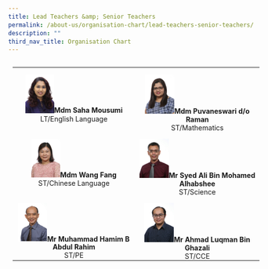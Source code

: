 ```yaml
---
title: Lead Teachers &amp; Senior Teachers
permalink: /about-us/organisation-chart/lead-teachers-senior-teachers/
description: ""
third_nav_title: Organisation Chart
---
```

<table class="MsoTableGrid" border="0" cellspacing="0" cellpadding="0" align="left" style="border-collapse:collapse;border:none;mso-yfti-tbllook:1184;mso-table-lspace:
 9.0pt;margin-left:6.75pt;mso-table-rspace:9.0pt;margin-right:6.75pt;
 mso-table-anchor-vertical:paragraph;mso-table-anchor-horizontal:margin;
 mso-table-left:left;mso-table-top:.05pt;mso-padding-alt:0in 5.4pt 0in 5.4pt;
 mso-border-insideh:none;mso-border-insidev:none"><tbody><tr style="mso-yfti-irow:0;mso-yfti-firstrow:yes;height:27.4pt"><td width="261" valign="top" style="width:195.65pt;padding:0in 5.4pt 0in 5.4pt;
  height:27.4pt"><p class="MsoNormal" align="center" style="margin-bottom:0in;text-align:center;
  line-height:normal;mso-element:frame;mso-element-frame-hspace:9.0pt;
  mso-element-wrap:around;mso-element-anchor-vertical:paragraph;mso-element-anchor-horizontal:
  margin;mso-element-top:.05pt;mso-height-rule:exactly">
<img style="width:25%" src="/images/mdm%20saha%20mousumi.jpeg"><b>Mdm Saha Mousumi</b><br>LT/English Language</p></td><td width="261" valign="top" style="width:195.65pt;padding:0in 5.4pt 0in 5.4pt;
  height:27.4pt"><p class="MsoNormal" align="center" style="margin-bottom:0in;text-align:center;
  line-height:normal;mso-element:frame;mso-element-frame-hspace:9.0pt;
  mso-element-wrap:around;mso-element-anchor-vertical:paragraph;mso-element-anchor-horizontal:
  margin;mso-element-top:.05pt;mso-height-rule:exactly">        <img style="width:25%" src="/images/mdm puvaneswari d_o raman.jpg"><b>Mdm Puvaneswari d/o Raman</b><br>ST/Mathematics</p></td></tr><tr style="mso-yfti-irow:1;height:26.8pt"><td width="261" valign="top" style="width:195.65pt;padding:0in 5.4pt 0in 5.4pt;
  height:26.8pt"><p class="MsoNormal" align="center" style="margin-bottom:0in;text-align:center;
  line-height:normal;mso-element:frame;mso-element-frame-hspace:9.0pt;
  mso-element-wrap:around;mso-element-anchor-vertical:paragraph;mso-element-anchor-horizontal:
  margin;mso-element-top:.05pt;mso-height-rule:exactly">       
<img style="width:25%" src="/images/mdm wang fang.jpg"><b>Mdm Wang Fang</b><br>ST/Chinese Language</p></td><td width="261" valign="top" style="width:195.65pt;padding:0in 5.4pt 0in 5.4pt;
  height:26.8pt"><p class="MsoNormal" align="center" style="margin-bottom:0in;text-align:center;
  line-height:normal;mso-element:frame;mso-element-frame-hspace:9.0pt;
  mso-element-wrap:around;mso-element-anchor-vertical:paragraph;mso-element-anchor-horizontal:
  margin;mso-element-top:.05pt;mso-height-rule:exactly">       
<img style="width:25%" src="/images/mr syed ali bin mohd alhabshee.jpg"><b>Mr Syed Ali Bin Mohamed Alhabshee</b><br>ST/Science</p></td></tr><tr style="mso-yfti-irow:2;mso-yfti-lastrow:yes;height:27.4pt"><td width="261" valign="top" style="width:195.65pt;padding:0in 5.4pt 0in 5.4pt;
  height:27.4pt"><p class="MsoNormal" align="center" style="margin-bottom:0in;text-align:center;
  line-height:normal;mso-element:frame;mso-element-frame-hspace:9.0pt;
  mso-element-wrap:around;mso-element-anchor-vertical:paragraph;mso-element-anchor-horizontal:
  margin;mso-element-top:.05pt;mso-height-rule:exactly">       
<img style="width:25%" src="/images/mr muhamad hamim b abdul rahim.jpg"><b>Mr Muhammad Hamim B Abdul Rahim<br></b>ST/PE</p></td><td width="261" valign="top" style="width:195.65pt;padding:0in 5.4pt 0in 5.4pt;
  height:27.4pt"><p class="MsoNormal" align="center" style="margin-bottom:0in;text-align:center;
  line-height:normal;mso-element:frame;mso-element-frame-hspace:9.0pt;
  mso-element-wrap:around;mso-element-anchor-vertical:paragraph;mso-element-anchor-horizontal:
  margin;mso-element-top:.05pt;mso-height-rule:exactly">         <img style="width:25%" src="/images/mr ahmad luqman bin ghazali.jpg"><b>Mr Ahmad Luqman Bin Ghazali<br></b>ST/CCE</p></td></tr></tbody></table>